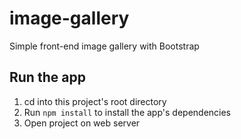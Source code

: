 # image-gallery

Simple front-end image gallery with Bootstrap

## Run the app

1. cd into this project's root directory
2. Run `npm install` to install the app's dependencies
3. Open project on web server
